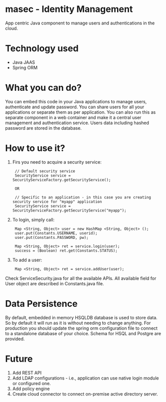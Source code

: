 # masec - Identity Management
App centric Java component to manage users and authentications in the cloud. 

# Technology used
- Java JAAS
- Spring ORM

# What you can do?
You can embed this code in your Java applications to manage users, authenticate and update password. You can share users for all your applications or separate them as per application. You can also run this as separate component in a web container and make it a central user management and authentication service. Users data including hashed password are stored in the database.

# How to use it?

1. Firs you need to acquire a security service:

		// Default security service
		SecurityService service = SecurityServiceFactory.getSecurityService();
        
		OR
		
		// Specific to an application - in this case you are creating security service for "myapp" application
		SecurityService service = SecurityServiceFactory.getSecurityService("myapp"); 

2. To login, simply call:

		Map <String, Object> user = new HashMap <String, Object> ();
        user.put(Constants.USERNAME, userid);
        user.put(Constants.PASSWORD, pw);
        
        Map <String, Object> ret = service.login(user);
        success = (Boolean) ret.get(Constants.STATUS);
		
3. To add a user:

		Map <String, Object> ret = service.addUser(user);
		
Check ServiceSecurity.java for all the available APIs. All available field for User object are described in Constants.java file.

# Data Persistence	
By default, embedded in memory HSQLDB database is used to store data. So by default it will run as it is without needing to change anything. For production you should update the spring orm configuration file to connect to a standalone database of your choice. Schema for HSQL and Postgre are provided. 

# Future
1. Add REST API
2. Add LDAP configurations - i.e., application can use native login module or configured one.
3. Add policy engine
4. Create cloud connector to connect on-premise active directory server.